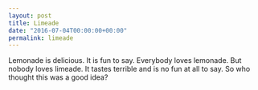 ```yaml
---
layout: post
title: Limeade
date: "2016-07-04T00:00:00+00:00"
permalink: limeade
---
```


Lemonade is delicious. It is fun to say. Everybody loves lemonade. But nobody loves limeade. It tastes terrible and is no fun at all to say. So who thought this was a good idea?
